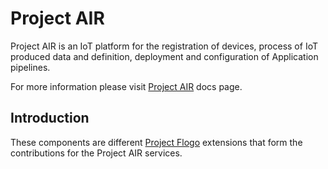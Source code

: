 # Project AIR

Project AIR is an IoT platform for the registration of devices, process of IoT produced data and definition, deployment and configuration of Application pipelines.

For more information please visit [Project AIR](https://tibcosoftware.github.io/labs-air/) docs page.

## Introduction

These components are different [Project Flogo](https://www.flogo.io) extensions that form the contributions for the Project AIR services.
